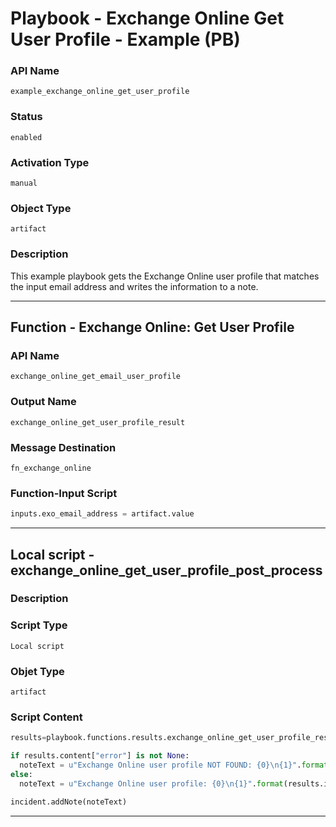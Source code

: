 <!--
    DO NOT MANUALLY EDIT THIS FILE
    THIS FILE IS AUTOMATICALLY GENERATED WITH resilient-sdk codegen
    Generated with resilient-sdk v49.0.4423
-->

# Playbook - Exchange Online Get User Profile - Example (PB)

### API Name
`example_exchange_online_get_user_profile`

### Status
`enabled`

### Activation Type
`manual`

### Object Type
`artifact`

### Description
This example playbook gets the Exchange Online user profile that matches the input email address and writes the information to a note.


---
## Function - Exchange Online: Get User Profile

### API Name
`exchange_online_get_email_user_profile`

### Output Name
`exchange_online_get_user_profile_result`

### Message Destination
`fn_exchange_online`

### Function-Input Script
```python
inputs.exo_email_address = artifact.value
```

---

## Local script - exchange_online_get_user_profile_post_process

### Description


### Script Type
`Local script`

### Objet Type
`artifact`

### Script Content
```python
results=playbook.functions.results.exchange_online_get_user_profile_result

if results.content["error"] is not None:
  noteText = u"Exchange Online user profile NOT FOUND: {0}\n{1}".format(results.inputs["exo_email_address"], results.pretty_string)
else:
  noteText = u"Exchange Online user profile: {0}\n{1}".format(results.inputs["exo_email_address"], results.pretty_string)

incident.addNote(noteText)
```

---
